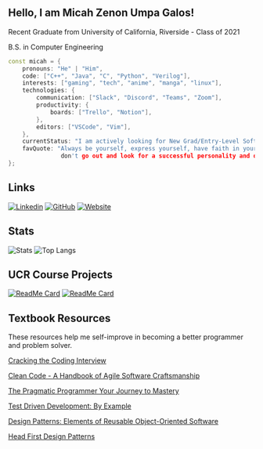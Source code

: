 ## Hello, I am Micah Zenon Umpa Galos!
Recent Graduate from University of California, Riverside - Class of 2021

B.S. in Computer Engineering

```c++
const micah = {
    pronouns: "He" | "Him",
    code: ["C++", "Java", "C", "Python", "Verilog"],
    interests: ["gaming", "tech", "anime", "manga", "linux"],
    technologies: {
        communication: ["Slack", "Discord", "Teams", "Zoom"],
        productivity: {
            boards: ["Trello", "Notion"],
        },
        editors: ["VSCode", "Vim"],
    },
    currentStatus: "I am actively looking for New Grad/Entry-Level Software Engineering Positions",
    favQuote: "Always be yourself, express yourself, have faith in yourself, 
               don't go out and look for a successful personality and duplicate it --Bruce Lee"
};
```

## Links 
[![Linkedin](https://img.shields.io/badge/-linkedin-blue?style=for-the-badge&logo=Linkedin&logoColor=white&link=https://www.linkedin.com/in/micahgalos/)](https://www.linkedin.com/in/micahgalos/)
[![GitHub](https://img.shields.io/badge/-Github-gray?style=for-the-badge&logo=Github&logoColor=white)](https://github.com/micahgalos/)
[![Website](https://img.shields.io/badge/-Website-teal?style=for-the-badge&logo=Netlify&logoColor=white)](https://micahzugalos.netlify.app/)

## Stats
![Stats](https://github-readme-stats.vercel.app/api?username=micahgalos&title_color=539BF5&icon_color=1F6FEB&text_color=ADBAC7&bg_color=22272E&show_icons=true)
![Top Langs](https://github-readme-stats.vercel.app/api/top-langs/?username=micahgalos&layout=compact&title_color=539BF5&icon_color=1F6FEB&text_color=ADBAC7&bg_color=22272E&show_icons=true&card_width=445)

## UCR Course Projects

[![ReadMe Card](https://github-readme-stats.vercel.app/api/pin/?username=micahgalos&repo=J2M_Compiler&show_owner=true)](https://github.com/micahgalos/J2M_Compiler)
[![ReadMe Card](https://github-readme-stats.vercel.app/api/pin/?username=micahgalos&repo=Remote_Shell&show_owner=true)](https://github.com/micahgalos/Remote_Shell)

## Textbook Resources

These resources help me self-improve in becoming a better programmer and problem solver.

[Cracking the Coding Interview](https://www.amazon.com/Cracking-Coding-Interview-Programming-Questions/dp/0984782850)

[Clean Code - A Handbook of Agile Software Craftsmanship](https://www.amazon.com/Clean-Code-Handbook-Software-Craftsmanship/dp/0132350882)

[The Pragmatic Programmer Your Journey to Mastery](https://www.amazon.com/Pragmatic-Programmer-journey-mastery-Anniversary/dp/0135957052)

[Test Driven Development: By Example](https://www.amazon.com/Test-Driven-Development-Kent-Beck/dp/0321146530)

[Design Patterns: Elements of Reusable Object-Oriented Software](https://www.amazon.com/Design-Patterns-Elements-Reusable-Object-Oriented/dp/0201633612)

[Head First Design Patterns](https://www.amazon.com/Head-First-Design-Patterns-Brain-Friendly/dp/0596007124)

